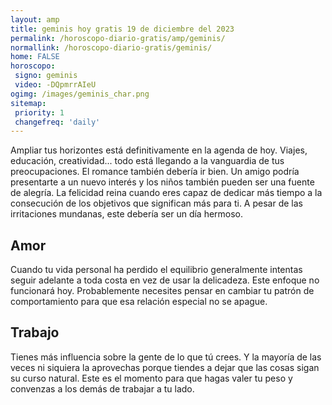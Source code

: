 ```yaml
---
layout: amp
title: geminis hoy gratis 19 de diciembre del 2023 
permalink: /horoscopo-diario-gratis/amp/geminis/
normallink: /horoscopo-diario-gratis/geminis/
home: FALSE
horoscopo:
 signo: geminis
 video: -DQpmrrAIeU
ogimg: /images/geminis_char.png
sitemap:
 priority: 1
 changefreq: 'daily'
---
```



Ampliar tus horizontes está definitivamente en la agenda de hoy. Viajes, educación, creatividad... todo está llegando a la vanguardia de tus preocupaciones. El romance también debería ir bien. Un amigo podría presentarte a un nuevo interés y los niños también pueden ser una fuente de alegría. La felicidad reina cuando eres capaz de dedicar más tiempo a la consecución de los objetivos que significan más para ti. A pesar de las irritaciones mundanas, este debería ser un día hermoso.

## Amor

Cuando tu vida personal ha perdido el equilibrio generalmente intentas seguir adelante a toda costa en vez de usar la delicadeza.  Este enfoque no funcionará hoy. Probablemente necesites pensar en cambiar tu patrón de comportamiento para que esa relación especial no se apague.

## Trabajo

Tienes más influencia sobre la gente de lo que tú crees. Y la mayoría de las veces ni siquiera la aprovechas porque tiendes a dejar que las cosas sigan su curso natural. Este es el momento para que hagas valer tu peso y convenzas a los demás de trabajar a tu lado.